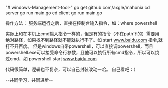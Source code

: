 "# windows-Management-tool-" 
go get github.com/axgle/mahonia
cd server
go run main.go
cd client
go run main.go



操作方法：
服务端运行之后，直接在控制台输入指令，如：where powershell

实际上和在本机上cmd输入指令一样的，但是有的指令（不在path下的）需要用绝对路径，如果找不到路径就不能就执行不了。如 start www.baidu.com 指令,就打不开百度。
但是windows自带powershell，可以直接调powershell，而且powershell.exe可以接受命令行参数，且他可以执行所有cmd指令，所以可以绕过cmd，如 powershell start www.baidu.com



代码很简单，逻辑也不复杂，可以自己封装改动一哈。
自己看吧：）

--共同学习，共同进步--